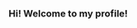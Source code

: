 ### Hi! Welcome to my profile!

<!--
**alinebahls/alinebahls** is a ✨ _special_ ✨ repository because its `README.md` (this file) appears on your GitHub profile.

- 🌱 I’m currently learning HTML and CSS 
- 📫 How to reach me: ...
-->

